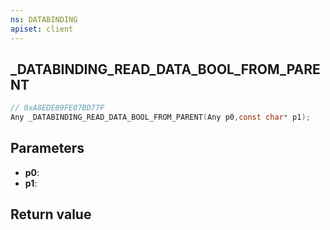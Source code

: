 ```yaml
---
ns: DATABINDING
apiset: client
---
```

## _DATABINDING_READ_DATA_BOOL_FROM_PARENT

```c
// 0xA8EDE09FE07BD77F
Any _DATABINDING_READ_DATA_BOOL_FROM_PARENT(Any p0,const char* p1);
```


## Parameters
* **p0**:
* **p1**:

## Return value

